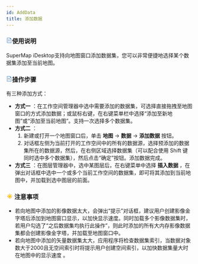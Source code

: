 ```yaml
---
id: AddData
title: 添加数据
---
```

### ![](../../img/read.gif)使用说明

SuperMap iDesktop支持向地图窗口添加数据集，您可以非常便捷地选择某个数据集添加至当前地图。

### ![](../../img/read.gif)操作步骤

有三种添加方式：

  * **方式一** ：在工作空间管理器中选中需要添加的数据集，可选择直接拖拽至地图窗口的方式添加数据；或鼠标右键，在右键菜单栏中选择“添加至新地图”或“添加至当前地图”。支持一次选择多个数据集。
  * **方式二** ： 
    1. 新建或打开一个地图窗口后，单击 **地图** -> **数据** -> **添加数据** 按钮。
    2. 对话框左侧为当前打开的工作空间中的所有的数据源，选择预添加的数据集所在的数据源，然后，在右侧区域选择数据集（可以配合使用 Shift 键同时选中多个数据集），然后点击“确定”按钮。添加数据完成。 
  * **方式三** ：在图层管理器中，选中某图层后，在右键菜单中选择 **插入数据** ，在弹出对话框中选中一个或多个当前工作空间的数据集，即可将其添加到当前地图中，并加载到选中图层的前面。

### ![](../../img/note.png)注意事项

* 若向地图中添加的影像数据太大，会弹出“提示”对话框，建议用户创建影像金字塔后添加到地图窗口显示，以加快显示速度。同时加载多个影像数据集时，若用户勾选了“之后数据集均执行此操作”，则此时添加的所有大内存影像数据集都会创建影像金字塔，并加载至地图窗口中。
* 若向地图中添加的矢量数据集太大，应用程序将检查数据集索引，当数据对象数大于2000且无空间索引时将提示用户创建空间索引，以加快数据集量大时在地图中的显示速度 。

